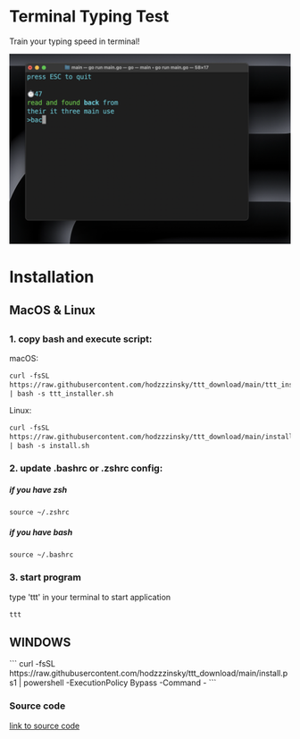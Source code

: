 <h1>Terminal Typing Test</h1>

Train your typing speed in terminal!

![Alt text](screen.png)

<h1>Installation</h1>

<h2>MacOS & Linux<h2>
<h3>1. copy bash and execute script:</h3>
macOS:

```
curl -fsSL https://raw.githubusercontent.com/hodzzzinsky/ttt_download/main/ttt_installer.sh | bash -s ttt_installer.sh
```
Linux:

```
curl -fsSL https://raw.githubusercontent.com/hodzzzinsky/ttt_download/main/install.sh | bash -s install.sh
```


<h3>2. update .bashrc or .zshrc config:</h3>

<h5>if you have zsh</h5>

```
source ~/.zshrc
```
<h5>if you have bash</h5> 

```
source ~/.bashrc
```
<h3>3. start program</h3>

type 'ttt' in your terminal to start application

```zsh
ttt
```

<h2>WINDOWS</h2>
```
curl -fsSL https://raw.githubusercontent.com/hodzzzinsky/ttt_download/main/install.ps1 | powershell -ExecutionPolicy Bypass -Command -
```

<h3>Source code</h3>

[link to source code](https://github.com/hodzzzinsky/terminal_typing_test)
